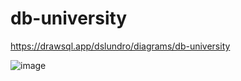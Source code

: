 # db-university

https://drawsql.app/dslundro/diagrams/db-university

![image](https://user-images.githubusercontent.com/97912982/171169916-4d98dcc7-90da-4218-a6ca-a46ed89a0bed.png)
